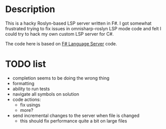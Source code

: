 # Description

This is a hacky Roslyn-based LSP server written in F#. I got somewhat frustrated
trying to fix issues in omnisharp-roslyn LSP mode code and felt I could try to
hack my own custom LSP server for C#.

The code here is based on
[F# Language Server](https://github.com/fsprojects/fsharp-language-server) code.

# TODO list
 - completion seems to be doing the wrong thing
 - formatting
 - ability to run tests
 - navigate all symbols on solution
 - code actions:
   - fix usings
   - more?
 - send incremental changes to the server when file is changed
   - this should fix performance quite a bit on large files

